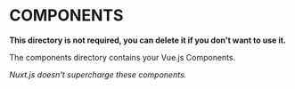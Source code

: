 
# COMPONENTS

**This directory is not required, you can delete it if you don't want to use it.**

The components directory contains your Vue.js Components.

_Nuxt.js doesn't supercharge these components._